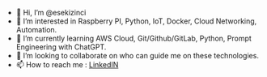 - 👋 Hi, I’m @esekizinci
- 👀 I’m interested in Raspberry PI, Python, IoT, Docker, Cloud Networking, Automation.  
- 🌱 I’m currently learning AWS Cloud, Git/Github/GitLab, Python, Prompt Engineering with ChatGPT. 
- 💞️ I’m looking to collaborate on who can guide me on these technologies.
- 📫 How to reach me : <a href=https://nl.linkedin.com/in/eser8th><buton>LinkedIN</button>

<!---
esekizinci/esekizinci is a ✨ special ✨ repository because its `README.md` (this file) appears on your GitHub profile.
You can click the Preview link to take a look at your changes.
--->
